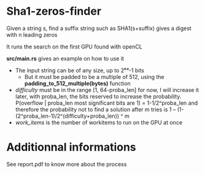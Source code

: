 # Sha1-zeros-finder
Given a string s, find a suffix string such as SHA1(s+suffix) gives a digest with n leading zeros

It runs the search on the first GPU found with openCL

**src/main.rs** gives an example on how to use it

* The input string can be of any size, up to 2⁶⁴-1 bits
  * But it must be padded to be a multiple of 512, using the **padding_to_512_multiple(bytes)** function
* *difficulty* must be in the range [1, 64-proba_len] for now, I will increase it later, with proba_len, the bits reserved to increase the probability.
P(overflow | proba_len most significant bits are 1) = 1-1/2^proba_len and therefore the probability not to find a solution after m tries is 1 – (1-(2^proba_len-1)/2^(difficulty+proba_len)) ^ m
* *work_items* is the number of workitems to run on the GPU at once

# Additionnal informations

See report.pdf to know more about the process
